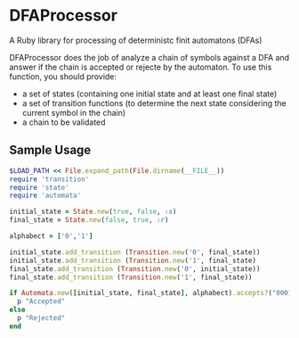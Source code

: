 DFAProcessor
============

A Ruby library for processing of deterministc finit automatons (DFAs)

DFAProcessor does the job of analyze a chain of symbols against a DFA and answer if the chain is accepted or rejecte by
the automaton. To use this function, you should provide: 
  * a set of states (containing one initial state and at least one final state)
  * a set of transition functions (to determine the next state considering the current symbol in the chain)
  * a chain to be validated
  
Sample Usage
------------
```ruby
$LOAD_PATH << File.expand_path(File.dirname(__FILE__))
require 'transition'
require 'state'
require 'automata'

initial_state = State.new(true, false, :s)
final_state = State.new(false, true, :r)

alphabect = ['0','1']

initial_state.add_transition (Transition.new('0', final_state))
initial_state.add_transition (Transition.new('1', final_state)
final_state.add_transition (Transition.new('0', initial_state))
final_state.add_transition (Transition.new('1', final_state))

if Automata.new([initial_state, final_state], alphabect).accepts?("00011")
  p "Accepted"
else
  p "Rejected"
end
```






